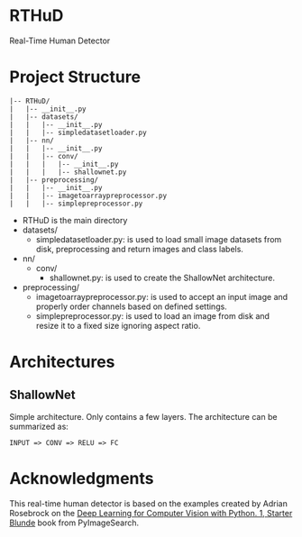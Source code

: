 # RTHuD

Real-Time Human Detector

# Project Structure

```
|-- RTHuD/
|   |-- __init__.py
|   |-- datasets/
|   |   |-- __init__.py
|   |   |-- simpledatasetloader.py
|   |-- nn/
|   |   |-- __init__.py
|   |   |-- conv/
|   |   |   |-- __init__.py
|   |   |   |-- shallownet.py
|   |-- preprocessing/
|   |   |-- __init__.py
|   |   |-- imagetoarraypreprocessor.py
|   |   |-- simplepreprocessor.py
```

- RTHuD is the main directory
- datasets/
  - simpledatasetloader.py: is used to load small image datasets from disk, preprocessing and return images and class labels.
- nn/
  - conv/
    - shallownet.py: is used to create the ShallowNet architecture. 
- preprocessing/
  - imagetoarraypreprocessor.py: is used to accept an input image and properly order channels based on defined settings.
  - simplepreprocessor.py: is used to load an image from disk and resize it to a fixed size ignoring aspect ratio. 

# Architectures

## ShallowNet

Simple architecture. Only contains a few layers. The architecture can be summarized as:

` INPUT => CONV => RELU => FC `

# Acknowledgments

This real-time human detector is based on the examples created by Adrian Rosebrock on the [Deep Learning for Computer Vision with Python. 1, Starter Blunde](https://www.pyimagesearch.com/deep-learning-computer-vision-python-book/) book from PyImageSearch.
